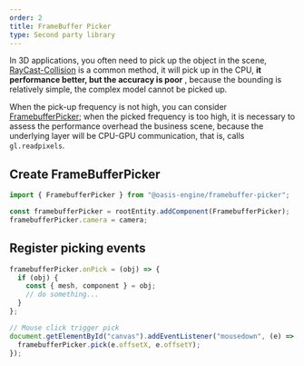 ```yaml
---
order: 2
title: FrameBuffer Picker
type: Second party library
---
```


In 3D applications, you often need to pick up the object in the scene, [RayCast-Collision](${docs}ray) is a common method, it will pick up in the CPU, **it performance better, but the accuracy is poor** , because the bounding is relatively simple, the complex model cannot be picked up.

When the pick-up frequency is not high, you can consider [FramebufferPicker](${api}framebuffer-picker/FramebufferPicker); when the picked frequency is too high, it is necessary to assess the performance overhead the business scene, because the underlying layer will be CPU-GPU communication, that is, calls `gl.readpixels`.

<playground src="framebuffer-picker.ts"></playground>

## Create FrameBufferPicker

```typescript
import { FramebufferPicker } from "@oasis-engine/framebuffer-picker";

const framebufferPicker = rootEntity.addComponent(FramebufferPicker);
framebufferPicker.camera = camera;
```

## Register picking events

```typescript
framebufferPicker.onPick = (obj) => {
  if (obj) {
    const { mesh, component } = obj;
    // do something...
  }
};

// Mouse click trigger pick
document.getElementById("canvas").addEventListener("mousedown", (e) => {
  framebufferPicker.pick(e.offsetX, e.offsetY);
});
```
